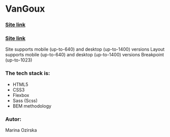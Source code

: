 # VanGoux

### [Site link]()

### [Site link](file:///C:/Users/marin/Desktop/project/part3/index.html)

Site supports mobile (up-to-640) and desktop (up-to-1400) versions
Layout supports mobile (up-to-640) and desktop (up-to-1400) versions
Breakpoint (up-to-1023)

### The tech stack is:

- HTML5
- CSS3
- Flexbox
- Sass (Scss)
- BEM methodology

### Autor:

Marina Ozirska
